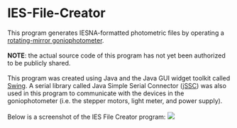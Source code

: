 # IES-File-Creator
This program generates IESNA-formatted photometric files by operating a <a href="https://www.google.com/search?q=goniophotometer+rotating+mirror&hl=en&biw=1587&bih=867&site=webhp&source=lnms&tbm=isch&sa=X&ei=qq4kVZDzMoqbyQSFkYDgDQ&sqi=2&ved=0CAcQ_AUoAg">rotating-mirror goniophotometer</a>.
<br><br>
<b>NOTE</b>: the actual source code of this program has not yet been authorized to be publicly shared.
<br><br>
This program was created using Java and the Java GUI widget toolkit called <a href="http://en.wikipedia.org/wiki/Swing_%28Java%29">Swing</a>. A serial library called Java Simple Serial Connector (<a href="https://code.google.com/p/java-simple-serial-connector/">jSSC</a>) was also used in this program to communicate with the devices in the goniophotometer (i.e. the stepper motors, light meter, and power supply).
<br><br>
Below is a screenshot of the IES File Creator program:
<img src="https://cloud.githubusercontent.com/assets/1406506/7038946/377f0f4e-dd87-11e4-9239-984678c44fec.png">
